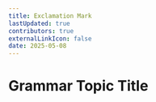 ```yaml
---
title: Exclamation Mark
lastUpdated: true
contributors: true
externalLinkIcon: false
date: 2025-05-08
---
```

# Grammar Topic Title